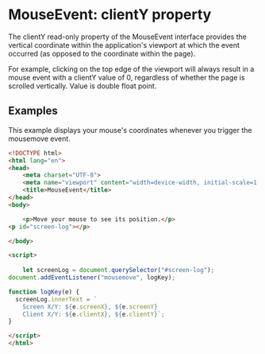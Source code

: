 # MouseEvent: clientY property

The clientY read-only property of the MouseEvent interface provides the vertical coordinate within the application's viewport at which the event occurred (as opposed to the coordinate within the page).

For example, clicking on the top edge of the viewport will always result in a mouse event with a clientY value of 0, regardless of whether the page is scrolled vertically.
Value is double float point.

## Examples

This example displays your mouse's coordinates whenever you trigger the mousemove event.

```html
<!DOCTYPE html>
<html lang="en">
<head>
    <meta charset="UTF-8">
    <meta name="viewport" content="width=device-width, initial-scale=1.0">
    <title>MouseEvent</title>
</head>
<body>

    <p>Move your mouse to see its position.</p>
<p id="screen-log"></p>

</body>

<script>
    
    let screenLog = document.querySelector("#screen-log");
document.addEventListener("mousemove", logKey);

function logKey(e) {
  screenLog.innerText = `
    Screen X/Y: ${e.screenX}, ${e.screenY}
    Client X/Y: ${e.clientX}, ${e.clientY}`;
}

</script>
</html>
```

